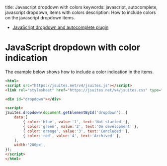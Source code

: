 title: Javascript dropdown with colors
keywords: javascript, autocomplete, javascript dropdown, items with colors
description: How to include colors on the javascript dropdown items.

* [JavaScript dropdown and autocomplete plugin](/docs/v4/dropdown-and-autocomplete)

JavaScript dropdown with color indication
=========================================

The example below shows how to include a color indication in the items.

  
  

```html
<html>
<script src="https://jsuites.net/v4/jsuites.js"></script>
<link rel="stylesheet" href="https://jsuites.net/v4/jsuites.css" type="text/css" />

<div id="dropdown"></div>

<script>
jSuites.dropdown(document.getElementById('dropdown'), {
    data:[
        { color:'blue', value:'1', text:'Not started' },
        { color:'green', value:'2', text:'On development' },
        { color:'orange', value:'3', text:'Concluded' },
        { color:'red', value:'4', text:'Archived' },
    ],
    width:'280px',
});
</script>
</html>
```
